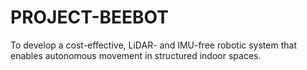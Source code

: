 # PROJECT-BEEBOT
To develop a cost-effective, LiDAR- and IMU-free robotic system that enables autonomous  movement in structured indoor spaces.  
